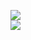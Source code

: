 [![](https://img.shields.io/badge/Made%20With-Github%20Spray-lightgrey.svg?style=for-the-badge&logo=github)](https://github.com/Annihil/github-spray#17089)  
[![](https://i.imgur.com/2DrTn0Z.gif)](https://github.com/Annihil/github-spray)